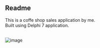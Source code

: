 <h2> Readme </h2>
This is a coffe shop sales application by me. <br>
Built using Delphi 7 application. <br>
<br>

![image](https://github.com/rezka18/aplikasi-penjualan-delphi/assets/92839224/1d3277a9-bef6-4f1b-b85a-5d9b1c009083)

